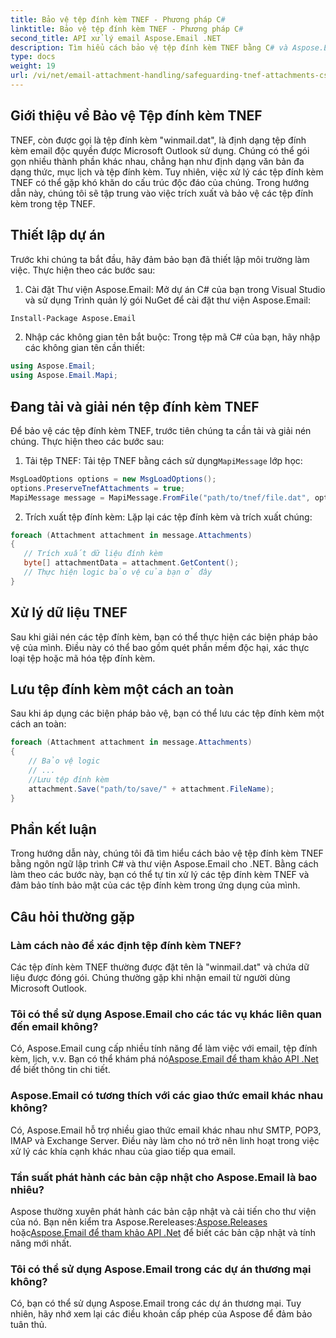 ```yaml
---
title: Bảo vệ tệp đính kèm TNEF - Phương pháp C#
linktitle: Bảo vệ tệp đính kèm TNEF - Phương pháp C#
second_title: API xử lý email Aspose.Email .NET
description: Tìm hiểu cách bảo vệ tệp đính kèm TNEF bằng C# và Aspose.Email cho .NET. Hướng dẫn từng bước có kèm theo mã nguồn.
type: docs
weight: 19
url: /vi/net/email-attachment-handling/safeguarding-tnef-attachments-csharp-method/
---
```


## Giới thiệu về Bảo vệ Tệp đính kèm TNEF

TNEF, còn được gọi là tệp đính kèm "winmail.dat", là định dạng tệp đính kèm email độc quyền được Microsoft Outlook sử dụng. Chúng có thể gói gọn nhiều thành phần khác nhau, chẳng hạn như định dạng văn bản đa dạng thức, mục lịch và tệp đính kèm. Tuy nhiên, việc xử lý các tệp đính kèm TNEF có thể gặp khó khăn do cấu trúc độc đáo của chúng. Trong hướng dẫn này, chúng tôi sẽ tập trung vào việc trích xuất và bảo vệ các tệp đính kèm trong tệp TNEF.

## Thiết lập dự án

Trước khi chúng ta bắt đầu, hãy đảm bảo bạn đã thiết lập môi trường làm việc. Thực hiện theo các bước sau:

1. Cài đặt Thư viện Aspose.Email: Mở dự án C# của bạn trong Visual Studio và sử dụng Trình quản lý gói NuGet để cài đặt thư viện Aspose.Email:

```bash
Install-Package Aspose.Email
```

2. Nhập các không gian tên bắt buộc: Trong tệp mã C# của bạn, hãy nhập các không gian tên cần thiết:

```csharp
using Aspose.Email;
using Aspose.Email.Mapi;
```

## Đang tải và giải nén tệp đính kèm TNEF

Để bảo vệ các tệp đính kèm TNEF, trước tiên chúng ta cần tải và giải nén chúng. Thực hiện theo các bước sau:

1.  Tải tệp TNEF: Tải tệp TNEF bằng cách sử dụng`MapiMessage` lớp học:

```csharp
MsgLoadOptions options = new MsgLoadOptions();
options.PreserveTnefAttachments = true;
MapiMessage message = MapiMessage.FromFile("path/to/tnef/file.dat", options);
```

2. Trích xuất tệp đính kèm: Lặp lại các tệp đính kèm và trích xuất chúng:

```csharp
foreach (Attachment attachment in message.Attachments)
{
   // Trích xuất dữ liệu đính kèm
   byte[] attachmentData = attachment.GetContent();
   // Thực hiện logic bảo vệ của bạn ở đây
}
```

## Xử lý dữ liệu TNEF

Sau khi giải nén các tệp đính kèm, bạn có thể thực hiện các biện pháp bảo vệ của mình. Điều này có thể bao gồm quét phần mềm độc hại, xác thực loại tệp hoặc mã hóa tệp đính kèm.

## Lưu tệp đính kèm một cách an toàn

Sau khi áp dụng các biện pháp bảo vệ, bạn có thể lưu các tệp đính kèm một cách an toàn:

```csharp
foreach (Attachment attachment in message.Attachments)
{
    // Bảo vệ logic
    // ...
    //Lưu tệp đính kèm
    attachment.Save("path/to/save/" + attachment.FileName);
}
```

## Phần kết luận

Trong hướng dẫn này, chúng tôi đã tìm hiểu cách bảo vệ tệp đính kèm TNEF bằng ngôn ngữ lập trình C# và thư viện Aspose.Email cho .NET. Bằng cách làm theo các bước này, bạn có thể tự tin xử lý các tệp đính kèm TNEF và đảm bảo tính bảo mật của các tệp đính kèm trong ứng dụng của mình.

## Câu hỏi thường gặp

### Làm cách nào để xác định tệp đính kèm TNEF?

Các tệp đính kèm TNEF thường được đặt tên là "winmail.dat" và chứa dữ liệu được đóng gói. Chúng thường gặp khi nhận email từ người dùng Microsoft Outlook.

### Tôi có thể sử dụng Aspose.Email cho các tác vụ khác liên quan đến email không?

 Có, Aspose.Email cung cấp nhiều tính năng để làm việc với email, tệp đính kèm, lịch, v.v. Bạn có thể khám phá nó[Aspose.Email để tham khảo API .Net](https://reference.aspose.com/email/net) để biết thông tin chi tiết.

### Aspose.Email có tương thích với các giao thức email khác nhau không?

Có, Aspose.Email hỗ trợ nhiều giao thức email khác nhau như SMTP, POP3, IMAP và Exchange Server. Điều này làm cho nó trở nên linh hoạt trong việc xử lý các khía cạnh khác nhau của giao tiếp qua email.

### Tần suất phát hành các bản cập nhật cho Aspose.Email là bao nhiêu?

Aspose thường xuyên phát hành các bản cập nhật và cải tiến cho thư viện của nó. Bạn nên kiểm tra Aspose.Rereleases:[Aspose.Releases](https://releases.aspose.com/email/net/) hoặc[Aspose.Email để tham khảo API .Net](https://reference.aspose.com/email/net) để biết các bản cập nhật và tính năng mới nhất.

### Tôi có thể sử dụng Aspose.Email trong các dự án thương mại không?

Có, bạn có thể sử dụng Aspose.Email trong các dự án thương mại. Tuy nhiên, hãy nhớ xem lại các điều khoản cấp phép của Aspose để đảm bảo tuân thủ.